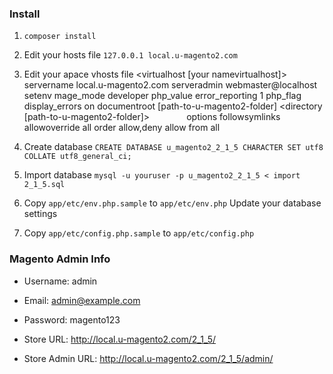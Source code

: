 ### Install

1. `composer install`

1. Edit your hosts file
`127.0.0.1 local.u-magento2.com`

1. Edit your apace vhosts file
    <virtualhost [your namevirtualhost]>
            servername local.u-magento2.com
            serveradmin webmaster@localhost
            setenv mage_mode developer
            php_value error_reporting 1
            php_flag display_errors on
            documentroot [path-to-u-magento2-folder]
            <directory [path-to-u-magento2-folder]>
                    options followsymlinks
                    allowoverride all
                    order allow,deny
                    allow from all
            </directory>
    </virtualhost>

1. Create database
`CREATE DATABASE u_magento2_2_1_5 CHARACTER SET utf8 COLLATE utf8_general_ci;` 

1. Import database
`mysql -u youruser -p u_magento2_2_1_5 < import 2_1_5.sql`

1. Copy `app/etc/env.php.sample` to `app/etc/env.php`
Update your database settings

1. Copy `app/etc/config.php.sample` to `app/etc/config.php`


### Magento Admin Info
- Username: admin
- Email: admin@example.com
- Password: magento123

- Store URL: http://local.u-magento2.com/2_1_5/
- Store Admin URL: http://local.u-magento2.com/2_1_5/admin/

